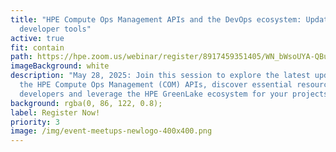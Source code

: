 ```yaml
---
title: "HPE Compute Ops Management APIs and the DevOps ecosystem: Updates and
  developer tools"
active: true
fit: contain
path: https://hpe.zoom.us/webinar/register/8917459351405/WN_bWsoUYA-QBu3QjvyM6QCxQ
imageBackground: white
description: "May 28, 2025: Join this session to explore the latest updates to
  the HPE Compute Ops Management (COM) APIs, discover essential resources for
  developers and leverage the HPE GreenLake ecosystem for your projects."
background: rgba(0, 86, 122, 0.8);
label: Register Now!
priority: 3
image: /img/event-meetups-newlogo-400x400.png
---
```

